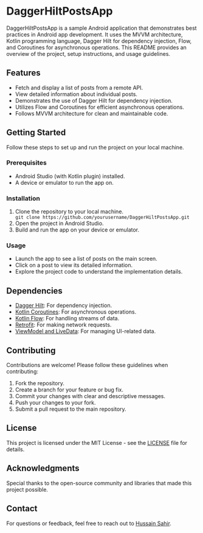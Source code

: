 <!DOCTYPE html>
<html>
<body>
    <h1>DaggerHiltPostsApp</h1>
    <p>DaggerHiltPostsApp is a sample Android application that demonstrates best practices in Android app development. It uses the MVVM architecture, Kotlin programming language, Dagger Hilt for dependency injection, Flow, and Coroutines for asynchronous operations. This README provides an overview of the project, setup instructions, and usage guidelines.</p>
    <h2>Features</h2>
    <ul>
        <li>Fetch and display a list of posts from a remote API.</li>
        <li>View detailed information about individual posts.</li>
        <li>Demonstrates the use of Dagger Hilt for dependency injection.</li>
        <li>Utilizes Flow and Coroutines for efficient asynchronous operations.</li>
        <li>Follows MVVM architecture for clean and maintainable code.</li>
    </ul>
    <h2>Getting Started</h2>
    <p>Follow these steps to set up and run the project on your local machine.</p>
    <h3>Prerequisites</h3>
    <ul>
        <li>Android Studio (with Kotlin plugin) installed.</li>
        <li>A device or emulator to run the app on.</li>
    </ul>
    <h3>Installation</h3>
    <ol>
        <li>Clone the repository to your local machine.</li>
        <code>git clone https://github.com/yourusername/DaggerHiltPostsApp.git</code>
        <li>Open the project in Android Studio.</li>
        <li>Build and run the app on your device or emulator.</li>
    </ol>
    <h3>Usage</h3>
    <ul>
        <li>Launch the app to see a list of posts on the main screen.</li>
        <li>Click on a post to view its detailed information.</li>
        <li>Explore the project code to understand the implementation details.</li>
    </ul>
    <h2>Dependencies</h2>
    <ul>
        <li><a href="https://dagger.dev/hilt/">Dagger Hilt</a>: For dependency injection.</li>
        <li><a href="https://kotlinlang.org/docs/coroutines-overview.html">Kotlin Coroutines</a>: For asynchronous operations.</li>
        <li><a href="https://kotlinlang.org/docs/flow.html">Kotlin Flow</a>: For handling streams of data.</li>
        <li><a href="https://square.github.io/retrofit/">Retrofit</a>: For making network requests.</li>
        <li><a href="https://developer.android.com/topic/libraries/architecture/viewmodel">ViewModel and LiveData</a>: For managing UI-related data.</li>
    </ul>
    <h2>Contributing</h2>
    <p>Contributions are welcome! Please follow these guidelines when contributing:</p>
    <ol>
        <li>Fork the repository.</li>
        <li>Create a branch for your feature or bug fix.</li>
        <li>Commit your changes with clear and descriptive messages.</li>
        <li>Push your changes to your fork.</li>
        <li>Submit a pull request to the main repository.</li>
    </ol>
    <h2>License</h2>
    <p>This project is licensed under the MIT License - see the <a href="LICENSE">LICENSE</a> file for details.</p>
    <h2>Acknowledgments</h2>
    <p>Special thanks to the open-source community and libraries that made this project possible.</p>
    <h2>Contact</h2>
    <p>For questions or feedback, feel free to reach out to <a href="https://fiverr.com/Pro_Hussain">Hussain Sahir</a>.</p>
</body>
</html>

